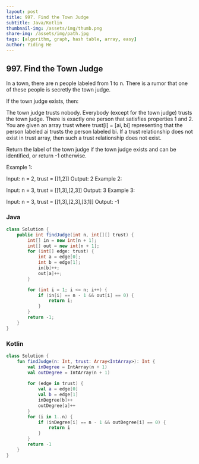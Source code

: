 ```yaml
---
layout: post
title: 997. Find the Town Judge
subtitle: Java/Kotlin
thumbnail-img: /assets/img/thumb.png
share-img: /assets/img/path.jpg
tags: [algorithm, graph, hash table, array, easy]
author: Yiding He
---
```


## 997. Find the Town Judge

In a town, there are n people labeled from 1 to n. There is a rumor that one of these people is secretly the town judge.

If the town judge exists, then:

The town judge trusts nobody.
Everybody (except for the town judge) trusts the town judge.
There is exactly one person that satisfies properties 1 and 2.
You are given an array trust where trust[i] = [ai, bi] representing that the person labeled ai trusts the person labeled bi. If a trust relationship does not exist in trust array, then such a trust relationship does not exist.

Return the label of the town judge if the town judge exists and can be identified, or return -1 otherwise.

 

Example 1:

Input: n = 2, trust = [[1,2]]
Output: 2
Example 2:

Input: n = 3, trust = [[1,3],[2,3]]
Output: 3
Example 3:

Input: n = 3, trust = [[1,3],[2,3],[3,1]]
Output: -1

### Java

```java
class Solution {
    public int findJudge(int n, int[][] trust) {
        int[] in = new int[n + 1];
        int[] out = new int[n + 1];
        for (int[] edge: trust) {
            int a = edge[0];
            int b = edge[1];
            in[b]++;
            out[a]++;
        }

        for (int i = 1; i <= n; i++) {
            if (in[i] == n - 1 && out[i] == 0) {
                return i;
            }
        }
        return -1;
    }
}

```

### Kotlin

```kotlin
class Solution {
    fun findJudge(n: Int, trust: Array<IntArray>): Int {
        val inDegree = IntArray(n + 1)
        val outDegree = IntArray(n + 1)
        
        for (edge in trust) {
            val a = edge[0]
            val b = edge[1]
            inDegree[b]++
            outDegree[a]++
        }
        for (i in 1..n) {
            if (inDegree[i] == n - 1 && outDegree[i] == 0) {
                return i
            }
        }
        return -1
    }
}
```
